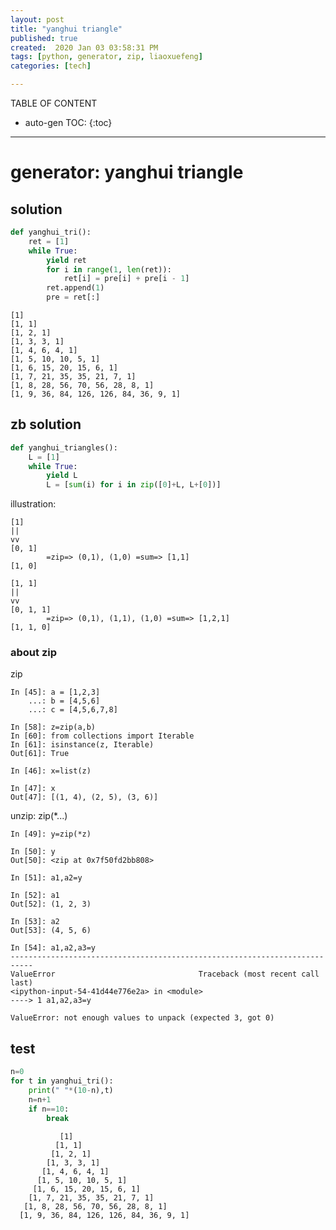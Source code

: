 ```yaml
---
layout: post
title: "yanghui triangle"
published: true
created:  2020 Jan 03 03:58:31 PM
tags: [python, generator, zip, liaoxuefeng]
categories: [tech]

---
```


TABLE OF CONTENT

* auto-gen TOC:
{:toc}

- - -

# generator: yanghui triangle

## solution

```python
def yanghui_tri():
    ret = [1]
    while True:
        yield ret
        for i in range(1, len(ret)):
            ret[i] = pre[i] + pre[i - 1]
        ret.append(1)
        pre = ret[:]
```

    [1]
    [1, 1]
    [1, 2, 1]
    [1, 3, 3, 1]
    [1, 4, 6, 4, 1]
    [1, 5, 10, 10, 5, 1]
    [1, 6, 15, 20, 15, 6, 1]
    [1, 7, 21, 35, 35, 21, 7, 1]
    [1, 8, 28, 56, 70, 56, 28, 8, 1]
    [1, 9, 36, 84, 126, 126, 84, 36, 9, 1]

## zb solution

```python
def yanghui_triangles():
    L = [1]
    while True:
        yield L
        L = [sum(i) for i in zip([0]+L, L+[0])]
```

illustration:

    [1]
    ||
    vv
    [0, 1]
            =zip=> (0,1), (1,0) =sum=> [1,1]
    [1, 0]

    [1, 1]
    ||
    vv
    [0, 1, 1]
            =zip=> (0,1), (1,1), (1,0) =sum=> [1,2,1]
    [1, 1, 0]


### about zip

zip

    In [45]: a = [1,2,3] 
        ...: b = [4,5,6] 
        ...: c = [4,5,6,7,8]                                                        

    In [58]: z=zip(a,b)
    In [60]: from collections import Iterable                                       
    In [61]: isinstance(z, Iterable)                                         
    Out[61]: True

    In [46]: x=list(z)                                                       

    In [47]: x                                                                      
    Out[47]: [(1, 4), (2, 5), (3, 6)]

unzip: zip(*...)

    In [49]: y=zip(*z)

    In [50]: y                                                                      
    Out[50]: <zip at 0x7f50fd2bb808>

    In [51]: a1,a2=y                                                                

    In [52]: a1                                                                     
    Out[52]: (1, 2, 3)

    In [53]: a2                                                                     
    Out[53]: (4, 5, 6)

    In [54]: a1,a2,a3=y                                                             
    ---------------------------------------------------------------------------
    ValueError                                Traceback (most recent call last)
    <ipython-input-54-41d44e776e2a> in <module>
    ----> 1 a1,a2,a3=y

    ValueError: not enough values to unpack (expected 3, got 0)


## test

```python
n=0
for t in yanghui_tri():
    print(" "*(10-n),t)
    n=n+1
    if n==10:
        break
```


               [1]
              [1, 1]
             [1, 2, 1]
            [1, 3, 3, 1]
           [1, 4, 6, 4, 1]
          [1, 5, 10, 10, 5, 1]
         [1, 6, 15, 20, 15, 6, 1]
        [1, 7, 21, 35, 35, 21, 7, 1]
       [1, 8, 28, 56, 70, 56, 28, 8, 1]
      [1, 9, 36, 84, 126, 126, 84, 36, 9, 1]

